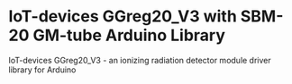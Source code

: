 # IoT-devices GGreg20_V3 with SBM-20 GM-tube Arduino Library

IoT-devices GGreg20_V3 - an ionizing radiation detector module driver library for Arduino
